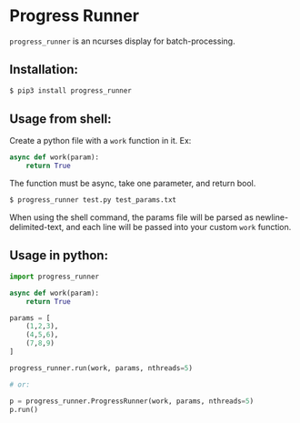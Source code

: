 Progress Runner
===============

`progress_runner` is an ncurses display for batch-processing.


Installation:
-------------

```bash
$ pip3 install progress_runner
```


Usage from shell:
-----------------

Create a python file with a `work` function in it. Ex:
```py
async def work(param):
	return True
```

The function must be async, take one parameter, and return bool.

```bash
$ progress_runner test.py test_params.txt
```

When using the shell command, the params file will be parsed as newline-delimited-text, and each line will be passed into your custom `work` function.


Usage in python:
----------------
```py
import progress_runner

async def work(param):
	return True

params = [
	(1,2,3),
	(4,5,6),
	(7,8,9)
]

progress_runner.run(work, params, nthreads=5)

# or:

p = progress_runner.ProgressRunner(work, params, nthreads=5)
p.run()
```
